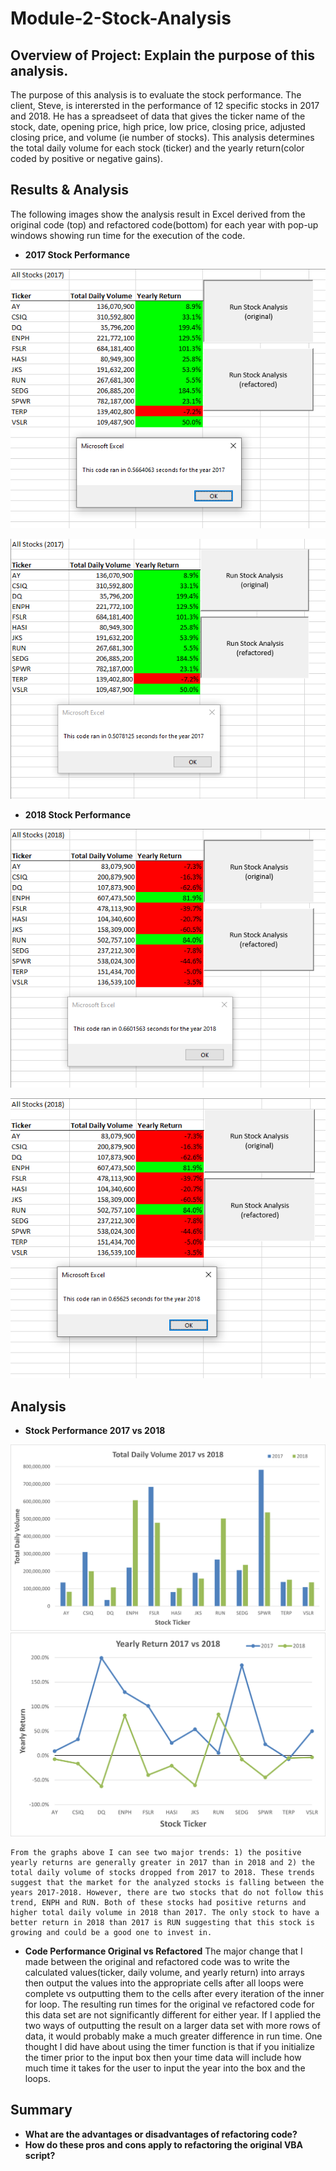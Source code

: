 # Module-2-Stock-Analysis

## Overview of Project: Explain the purpose of this analysis.
   The purpose of this analysis is to evaluate the stock performance. The client, Steve, is interersted in the performance of 12 specific stocks in 2017 and 2018. He has a    spreadseet of data that gives the ticker name of the stock, date, opening price, high price, low price, closing price, adjusted closing price, and volume (ie number of stocks). This analysis determines the total daily volume for each stock (ticker) and the yearly return(color coded by positive or negative gains).      

## Results & Analysis 
  The following images show the analysis result in Excel derived from the original code (top) and refactored code(bottom) for each year with pop-up windows showing run time for the execution of the code.
  
  - **2017 Stock Performance**

![2017 Original](https://github.com/nsmeltz/Module-2-Stock-Analysis/blob/16553dd62d3dbc7f707c5c20db96313ee8f33b55/Resources/2017_original.png "2017 Original")

![2017 Refactored](https://github.com/nsmeltz/Module-2-Stock-Analysis/blob/e4ebac96b39ec2300f349af462cf71b2827291f3/Resources/2017_refactored.png "2017 Refactored")
 
  - **2018 Stock Performance**

![2018 Original](https://github.com/nsmeltz/Module-2-Stock-Analysis/blob/e4ebac96b39ec2300f349af462cf71b2827291f3/Resources/2018_original.png)  

![2018 Refactored](https://github.com/nsmeltz/Module-2-Stock-Analysis/blob/e4ebac96b39ec2300f349af462cf71b2827291f3/Resources/2018_refactored.png)

## Analysis
  - **Stock Performance 2017 vs 2018**

![TotalDailyVolume](https://github.com/nsmeltz/Module-2-Stock-Analysis/blob/6eeb04f64e5f1894c1299b495fd44df1a651f4ef/Resources/TotalDailyVolume.png)
![YearlyReturn](https://github.com/nsmeltz/Module-2-Stock-Analysis/blob/6eeb04f64e5f1894c1299b495fd44df1a651f4ef/Resources/YearlyReturn.png)

    From the graphs above I can see two major trends: 1) the positive yearly returns are generally greater in 2017 than in 2018 and 2) the total daily volume of stocks dropped from 2017 to 2018. These trends suggest that the market for the analyzed stocks is falling between the years 2017-2018. However, there are two stocks that do not follow this trend, ENPH and RUN. Both of these stocks had positive returns and higher total daily volume in 2018 than 2017. The only stock to have a better return in 2018 than 2017 is RUN suggesting that this stock is growing and could be a good one to invest in.  
      
  - **Code Performance Original vs Refactored**
    The major change that I made between the original and refactored code was to write the calculated values(ticker, daily volume, and yearly return) into arrays then output the values into the appropriate cells after all loops were complete vs outputting them to the cells after every iteration of the inner for loop. The resulting run times for the original ve refactored code for this data set are not significantly different for either year. If I applied the two ways of outputting the result on a larger data set with more rows of data, it would probably make a much greater difference in run time. One thought I did have about using the timer function is that if you initialize the timer prior to the input box then your time data will include how much time it takes for the user to input the year into the box and the loops.  
  

## Summary 
  - **What are the advantages or disadvantages of refactoring code?**
  - **How do these pros and cons apply to refactoring the original VBA script?**
